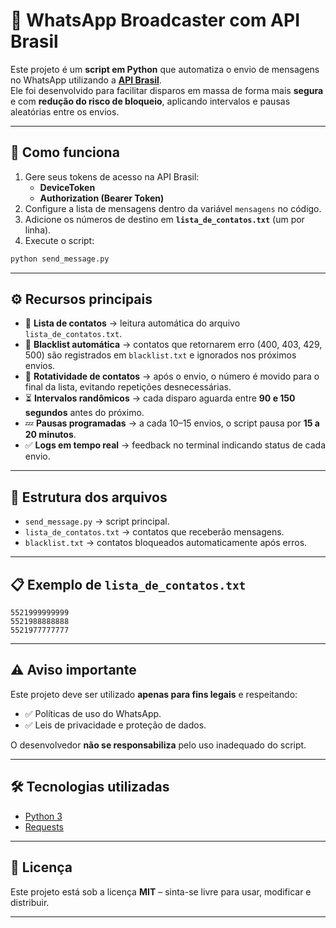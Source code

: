 # 📩 WhatsApp Broadcaster com API Brasil

Este projeto é um **script em Python** que automatiza o envio de mensagens no WhatsApp utilizando a **[API Brasil](https://apibrasil.com.br/)**.  
Ele foi desenvolvido para facilitar disparos em massa de forma mais **segura** e com **redução do risco de bloqueio**, aplicando intervalos e pausas aleatórias entre os envios.

---

## 🚀 Como funciona
1. Gere seus tokens de acesso na API Brasil:
   - **DeviceToken**
   - **Authorization (Bearer Token)**
2. Configure a lista de mensagens dentro da variável `mensagens` no código.
3. Adicione os números de destino em **`lista_de_contatos.txt`** (um por linha).
4. Execute o script:

```bash
python send_message.py
```

---

## ⚙️ Recursos principais
- 📑 **Lista de contatos** → leitura automática do arquivo `lista_de_contatos.txt`.  
- 🛑 **Blacklist automática** → contatos que retornarem erro (400, 403, 429, 500) são registrados em `blacklist.txt` e ignorados nos próximos envios.  
- 🔄 **Rotatividade de contatos** → após o envio, o número é movido para o final da lista, evitando repetições desnecessárias.  
- ⏳ **Intervalos randômicos** → cada disparo aguarda entre **90 e 150 segundos** antes do próximo.  
- 💤 **Pausas programadas** → a cada 10–15 envios, o script pausa por **15 a 20 minutos**.  
- ✅ **Logs em tempo real** → feedback no terminal indicando status de cada envio.  

---

## 📂 Estrutura dos arquivos
- `send_message.py` → script principal.  
- `lista_de_contatos.txt` → contatos que receberão mensagens.  
- `blacklist.txt` → contatos bloqueados automaticamente após erros.  

---

## 📋 Exemplo de `lista_de_contatos.txt`
```
5521999999999
5521988888888
5521977777777
```

---

## ⚠️ Aviso importante
Este projeto deve ser utilizado **apenas para fins legais** e respeitando:
- ✅ Políticas de uso do WhatsApp.  
- ✅ Leis de privacidade e proteção de dados.  

O desenvolvedor **não se responsabiliza** pelo uso inadequado do script.

---

## 🛠️ Tecnologias utilizadas
- [Python 3](https://www.python.org/)  
- [Requests](https://pypi.org/project/requests/)  

---

## 📜 Licença
Este projeto está sob a licença **MIT** – sinta-se livre para usar, modificar e distribuir.

---
